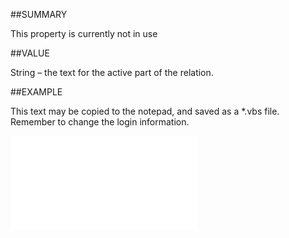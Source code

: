 
##SUMMARY

This property is currently not in use


##VALUE

String – the text for the active part of the relation.


##EXAMPLE

This text may be copied to the notepad, and saved as a *.vbs file. Remember to change the login information.

![](..\..\Examples\vbs\SORelation.Reversed.vbs.txt)

